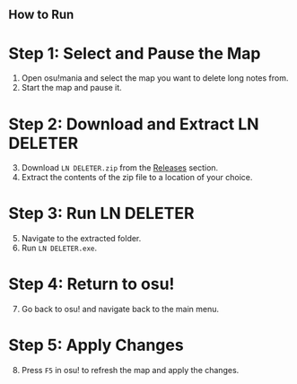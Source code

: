 
## How to Run

# Step 1: Select and Pause the Map
1. Open osu!mania and select the map you want to delete long notes from.
2. Start the map and pause it.

# Step 2: Download and Extract LN DELETER
3. Download `LN DELETER.zip` from the [Releases](https://github.com/daikisoul/ln-deleter/releases/tag/1.0) section.
4. Extract the contents of the zip file to a location of your choice.

# Step 3: Run LN DELETER
5. Navigate to the extracted folder.
6. Run `LN DELETER.exe`.

# Step 4: Return to osu!
7. Go back to osu! and navigate back to the main menu.

# Step 5: Apply Changes
8. Press `F5` in osu! to refresh the map and apply the changes.
